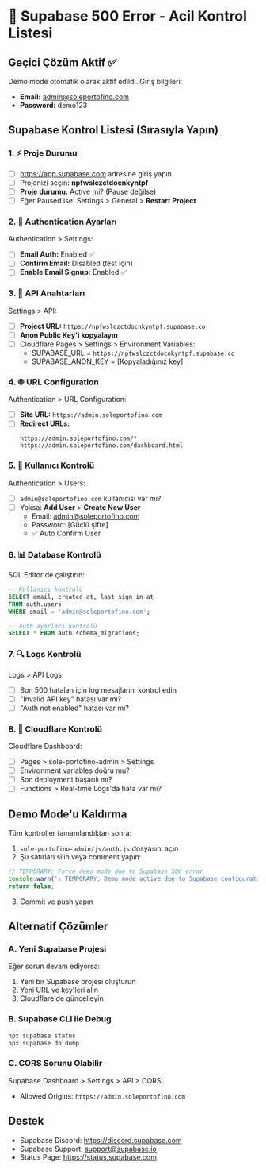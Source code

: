 # 🚨 Supabase 500 Error - Acil Kontrol Listesi

## Geçici Çözüm Aktif ✅
Demo mode otomatik olarak aktif edildi. Giriş bilgileri:
- **Email:** admin@soleportofino.com
- **Password:** demo123

## Supabase Kontrol Listesi (Sırasıyla Yapın)

### 1. ⚡ Proje Durumu
- [ ] https://app.supabase.com adresine giriş yapın
- [ ] Projenizi seçin: **npfwslczctdocnkyntpf**
- [ ] **Proje durumu:** Active mi? (Pause değilse)
- [ ] Eğer Paused ise: Settings > General > **Restart Project**

### 2. 🔐 Authentication Ayarları
Authentication > Settings:
- [ ] **Email Auth:** Enabled ✅
- [ ] **Confirm Email:** Disabled (test için)
- [ ] **Enable Email Signup:** Enabled ✅

### 3. 🔑 API Anahtarları
Settings > API:
- [ ] **Project URL:** `https://npfwslczctdocnkyntpf.supabase.co`
- [ ] **Anon Public Key'i kopyalayın**
- [ ] Cloudflare Pages > Settings > Environment Variables:
  - SUPABASE_URL = `https://npfwslczctdocnkyntpf.supabase.co`
  - SUPABASE_ANON_KEY = [Kopyaladığınız key]

### 4. 🌐 URL Configuration
Authentication > URL Configuration:
- [ ] **Site URL:** `https://admin.soleportofino.com`
- [ ] **Redirect URLs:** 
  ```
  https://admin.soleportofino.com/*
  https://admin.soleportofino.com/dashboard.html
  ```

### 5. 👤 Kullanıcı Kontrolü
Authentication > Users:
- [ ] `admin@soleportofino.com` kullanıcısı var mı?
- [ ] Yoksa: **Add User** > **Create New User**
  - Email: admin@soleportofino.com
  - Password: [Güçlü şifre]
  - ✅ Auto Confirm User

### 6. 📊 Database Kontrolü
SQL Editor'de çalıştırın:
```sql
-- Kullanıcı kontrolü
SELECT email, created_at, last_sign_in_at 
FROM auth.users 
WHERE email = 'admin@soleportofino.com';

-- Auth ayarları kontrolü
SELECT * FROM auth.schema_migrations;
```

### 7. 🔍 Logs Kontrolü
Logs > API Logs:
- [ ] Son 500 hataları için log mesajlarını kontrol edin
- [ ] "Invalid API key" hatası var mı?
- [ ] "Auth not enabled" hatası var mı?

### 8. 🔄 Cloudflare Kontrolü
Cloudflare Dashboard:
- [ ] Pages > sole-portofino-admin > Settings
- [ ] Environment variables doğru mu?
- [ ] Son deployment başarılı mı?
- [ ] Functions > Real-time Logs'da hata var mı?

## Demo Mode'u Kaldırma

Tüm kontroller tamamlandıktan sonra:

1. `sole-portofino-admin/js/auth.js` dosyasını açın
2. Şu satırları silin veya comment yapın:
```javascript
// TEMPORARY: Force demo mode due to Supabase 500 error
console.warn('⚠️ TEMPORARY: Demo mode active due to Supabase configuration issues');
return false;
```
3. Commit ve push yapın

## Alternatif Çözümler

### A. Yeni Supabase Projesi
Eğer sorun devam ediyorsa:
1. Yeni bir Supabase projesi oluşturun
2. Yeni URL ve key'leri alın
3. Cloudflare'de güncelleyin

### B. Supabase CLI ile Debug
```bash
npx supabase status
npx supabase db dump
```

### C. CORS Sorunu Olabilir
Supabase Dashboard > Settings > API > CORS:
- Allowed Origins: `https://admin.soleportofino.com`

## Destek
- Supabase Discord: https://discord.supabase.com
- Supabase Support: support@supabase.io
- Status Page: https://status.supabase.com